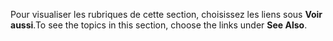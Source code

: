 <span data-ttu-id="021f3-101">Pour visualiser les rubriques de cette section, choisissez les liens sous **Voir aussi**.</span><span class="sxs-lookup"><span data-stu-id="021f3-101">To see the topics in this section, choose the links under **See Also**.</span></span>